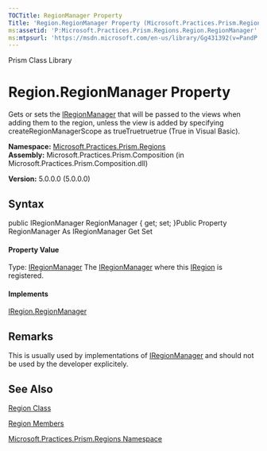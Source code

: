 ```yaml
---
TOCTitle: RegionManager Property
Title: 'Region.RegionManager Property (Microsoft.Practices.Prism.Regions)'
ms:assetid: 'P:Microsoft.Practices.Prism.Regions.Region.RegionManager'
ms:mtpsurl: 'https://msdn.microsoft.com/en-us/library/Gg431392(v=PandP.50)'
---
```


Prism Class Library

Region.RegionManager Property
=================================

Gets or sets the [IRegionManager](https://msdn.microsoft.com/t:microsoft.practices.prism.regions.iregionmanager) that will be passed to the views when adding them to the region, unless the view is added by specifying createRegionManagerScope as trueTruetruetrue (True in Visual Basic).

**Namespace:** [Microsoft.Practices.Prism.Regions](https://msdn.microsoft.com/n:microsoft.practices.prism.regions)
**Assembly:** Microsoft.Practices.Prism.Composition (in Microsoft.Practices.Prism.Composition.dll)

**Version:** 5.0.0.0 (5.0.0.0)

## Syntax


<span id="syntaxToggle"></span>public IRegionManager RegionManager { get; set; }Public Property RegionManager As IRegionManager Get Set
#### Property Value

Type: [IRegionManager](https://msdn.microsoft.com/t:microsoft.practices.prism.regions.iregionmanager)
The [IRegionManager](https://msdn.microsoft.com/t:microsoft.practices.prism.regions.iregionmanager) where this [IRegion](https://msdn.microsoft.com/t:microsoft.practices.prism.regions.iregion) is registered.
#### Implements

[IRegion.RegionManager](https://msdn.microsoft.com/p:microsoft.practices.prism.regions.iregion.regionmanager)

Remarks
-------

<span id="remarksToggle"></span>This is usually used by implementations of [IRegionManager](https://msdn.microsoft.com/t:microsoft.practices.prism.regions.iregionmanager) and should not be used by the developer explicitely.

See Also
--------


[Region Class](https://msdn.microsoft.com/t:microsoft.practices.prism.regions.region)

[Region Members](https://msdn.microsoft.com/allmembers.t:microsoft.practices.prism.regions.region)

[Microsoft.Practices.Prism.Regions Namespace](https://msdn.microsoft.com/n:microsoft.practices.prism.regions)

